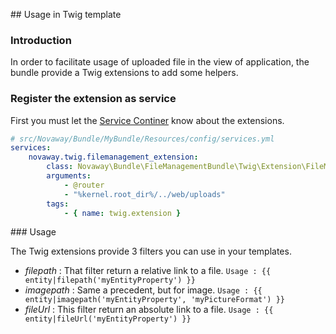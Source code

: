 ## Usage in Twig template

### Introduction

In order to facilitate usage of uploaded file in the view of application, the bundle provide a Twig extensions to add
some helpers.

### Register the extension as service

First you must let the [Service Continer](http://symfony.com/doc/current/cookbook/templating/twig_extension.html#register-an-extension-as-a-service)
know about the extensions.

``` yaml
# src/Novaway/Bundle/MyBundle/Resources/config/services.yml
services:
    novaway.twig.filemanagement_extension:
        class: Novaway\Bundle\FileManagementBundle\Twig\Extension\FileManagementExtension
        arguments:
            - @router
            - "%kernel.root_dir%/../web/uploads"
        tags:
            - { name: twig.extension }
```

### Usage

The Twig extensions provide 3 filters you can use in your templates.

* *filepath* : That filter return a relative link to a file. `Usage : {{ entity|filepath('myEntityProperty') }}`
* *imagepath* : Same a precedent, but for image. `Usage : {{ entity|imagepath('myEntityProperty', 'myPictureFormat') }}`
* *fileUrl* : This filter return an absolute link to a file. `Usage : {{ entity|fileUrl('myEntityProperty') }}`
